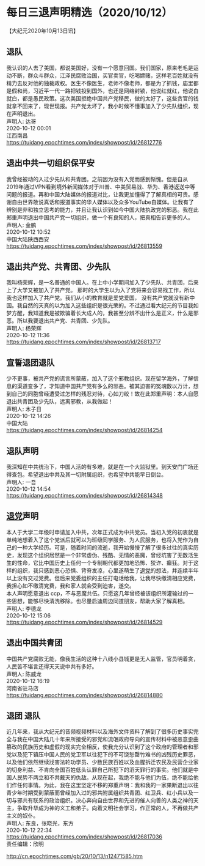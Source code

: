 # 每日三退声明精选（2020/10/12）
  
  
【大纪元2020年10月13日讯】  
## 退队  
我认识的人去了美国，都说美国好，没有一个愿意回国。我们国家，原来老毛是运动不断，群众斗群众，江泽民腐败治国，买官卖官，吃喝嫖赌，这样老百姓就没有精力去反对他的独裁政权。医生不像医生，老师不像老师，都是为了抓钱，庙里都是假和尚，习近平一代一路把钱投到国外，也还是网络封锁，他说红就红，他说白就白，都是愚民政策。这次美国拒绝中国共产党移民，做的太好了，这些贪官的钱就拿不回来了，现世现报。共产党太坏了，我小时候不懂事加入了少先队组织，现在声明退出。  
声明人: 达哥  
2020-10-12 00:01  
江西南昌  
https://tuidang.epochtimes.com/index/showpost/id/26812776  
## 退出中共一切组织保平安  
我曾经被动的入过少先队和共青团。之前因为没有入党而感到惭愧。但是自从2019年通过VPN看到境外新闻媒体对于川普、中美贸易战、华为、香港返送中等问题的报道。再和中国大陆媒体的报道对比，让我更加懂得了了解真相的可贵。感谢自由世界敢说真话和报道事实的华人媒体以及众多YouTube自媒体。让我有了辨别是非和独立思考的能力，并且让我认识到如今中国大陆执政党的邪恶。我在此郑重声明退出中国共产党一切组织，做一个有良知的人，把真相告诉更多的人。  
声明人: 金鹏  
2020-10-12 10:52  
中国大陆陕西西安  
https://tuidang.epochtimes.com/index/showpost/id/26813559  
## 退出共产党、共青团、少先队  
我叫杨荣辉，是一名普通的中国人。在上中小学期间加入了少先队、共青团，后来上了大学又被加入了共产党。 那时的大学生以为入了党将来会容易找工作，所以我也这样加入了共产党。我们从小的教育就是爱党爱国， 没有共产党就没有新中国。我自然的天真的以为加入这些组织是很光荣的。不过通过看大纪元的节目我如梦方醒，我知道我是被欺骗着长大成人的，我甚至分辨不出什么是正义，什么是邪恶。所以我要退出共产党、共青团、少先队。  
声明人: 杨荣辉  
2020-10-12 11:36  
https://tuidang.epochtimes.com/index/showpost/id/26813717  
## 宣誓退团退队  
少不更事，被共产党的谎言所蒙蔽，加入了这个邪教组织。现在留学海外，了解信息的渠道变多了，才知道中国共产党有多么的邪恶。被其迫害的冤魂数以万计，想到自己的同胞曾经遭受过怎样的残忍对待，心如刀绞！故在此郑重声明：本人自愿退出共青团及少先队，远离邪教，从我做起！  
声明人: 木子日  
2020-10-12 14:26  
中国大陆  
https://tuidang.epochtimes.com/index/showpost/id/26814254  
## 退队声明  
我深知在中共统治下，中国人活的有多难，就是在一个大监狱里。到天安门广场还得查包。希望退出中共及其一切附属组织，也希望中共能早日倒台。  
声明人: 一吾  
2020-10-12 14:54  
https://tuidang.epochtimes.com/index/showpost/id/26814348  
## <a href="http://cn.epochtimes.com/gb/tag/%E9%80%80%E5%85%9A.html">退党</a>声明  
本人于大学二年级时申请加入中共，次年正式成为中共党员。当初入党的初衷就是单纯地想着入了这个党派后就可以为班级同学服务、为人民服务，也将入党作为自己的一种大学经历。可是，随着时间的流逝，我开始慢慢了解了很多过往的真实历史，发现这个组织居然是一个非常虚伪、残酷、无情的恶魔，曾经坑害了无数活生生的性命，它比中国历史上任何一个专制朝代都更加地恐怖、狡诈、癫狂。对于这样的组织，我只感到恶心恐惧、背脊发凉，心里遂萌生了<a href="http://cn.epochtimes.com/gb/tag/%E9%80%80%E5%85%9A.html">退党</a>的想法，并连续半年以上没有交过党费。但后来党委组织的主任打电话给我，让我尽快缴清相应党费，我担心如不缴清党费，我和家人就会受到迫害，遂交。  
本人声明愿意退出 ccp，不与恶魔共伍。只愿这几年曾经被该组织所灌输过的一些思想，能够尽快清洗移除。也尽量启迪周边同道朋友，帮助大家了解真相。  
声明人: 李德龙  
2020-10-12 15:06  
https://tuidang.epochtimes.com/index/showpost/id/26814529  
## 退出中国共青团  
中国共产党腐败无能，像我生活的这种十八线小县城更是无人监管，官员明着贪，人民苦不堪言还得天天说中共有多好。  
声明人: 陈威龙  
2020-10-12 16:19  
河南省驻马店  
https://tuidang.epochtimes.com/index/showpost/id/26814880  
## 退团 退队  
近几年来，我从大纪元的音频视频材料以及海外文件资料了解到了很多历史事实完全与我在中国大陆几十年来所接受的邪党和流氓政府导向的宣传材料中被恶意歪曲篡改的民族历史和虚假的现实完全相反，使我充分认识到了这个政府的管理者和邪党以及犯下镇压中国人民的党卫军以往犯下的不可饶恕罄竹难书的凶残历史罪恶，以及他们依然继续戕害法轮功学员、少数民族百姓以及血腥拆迁农民及民营企业家的切身利益、不肯向全国百姓低头认罪自己所犯下的滔天罪行的事实。他们就是中国人民势不两立和不共戴天的仇敌。从现在起，我绝不能与他们为伍，绝不能给他们作任何事情。为此，我在这里坚定不移的郑重声明：我和我的一家果断退出以往青少年时期受到蒙蔽而曾经加入过的邪共附属组织共青团、红卫兵、红小兵以及一切与邪共有联系的政治组织。决心奔向自由世界和先进的催人向善的人类之神的天主，争取升华成为神的义工和弟子。向着文明社会学习，作正常的人，不再做共产主义的奴仆。  
声明人: 东良，张晓光，东方  
2020-10-12 22:34  
https://tuidang.epochtimes.com/index/showpost/id/26817036  
责任编辑：欣明  
  
  
  
http://cn.epochtimes.com/gb/20/10/13/n12471585.htm
